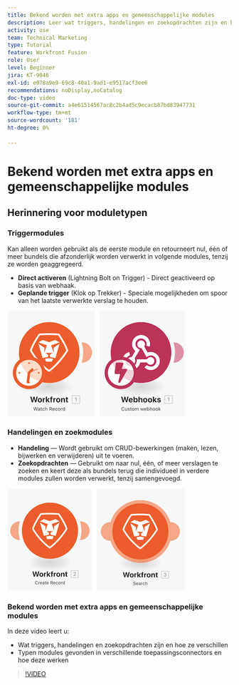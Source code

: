 ```yaml
---
title: Bekend worden met extra apps en gemeenschappelijke modules
description: Leer wat triggers, handelingen en zoekopdrachten zijn en hoe typen modules die in verschillende app-connectors worden gevonden, werken in [!DNL Adobe Workfront Fusion].
activity: use
team: Technical Marketing
type: Tutorial
feature: Workfront Fusion
role: User
level: Beginner
jira: KT-9046
exl-id: e078a9e9-69c8-40a1-9ad1-e9517acf3ee6
recommendations: noDisplay,noCatalog
doc-type: video
source-git-commit: a4e61514567ac8c2b4ad5c9ecacb87bd83947731
workflow-type: tm+mt
source-wordcount: '181'
ht-degree: 0%

---
```


# Bekend worden met extra apps en gemeenschappelijke modules

## Herinnering voor moduletypen

### Triggermodules

Kan alleen worden gebruikt als de eerste module en retourneert nul, één of meer bundels die afzonderlijk worden verwerkt in volgende modules, tenzij ze worden geaggregeerd.

* **Direct activeren** (Lightning Bolt on Trigger) - Direct geactiveerd op basis van webhaak.
* **Geplande trigger** (Klok op Trekker) - Speciale mogelijkheden om spoor van het laatste verwerkte verslag te houden.

![Afbeelding van triggermodules](assets/beyond-basic-modules-1.png)

### Handelingen en zoekmodules

* **Handeling** — Wordt gebruikt om CRUD-bewerkingen (maken, lezen, bijwerken en verwijderen) uit te voeren.
* **Zoekopdrachten** — Gebruikt om naar nul, één, of meer verslagen te zoeken en keert deze als bundels terug die individueel in verdere modules zullen worden verwerkt, tenzij samengevoegd.

![Een afbeelding van handelingen en zoekmodules](assets/beyond-basic-modules-2.png)

### Bekend worden met extra apps en gemeenschappelijke modules

In deze video leert u:

* Wat triggers, handelingen en zoekopdrachten zijn en hoe ze verschillen
* Typen modules gevonden in verschillende toepassingsconnectors en hoe deze werken

>[!VIDEO](https://video.tv.adobe.com/v/335287/?quality=12&learn=on)
